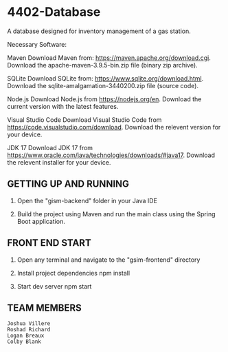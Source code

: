 # 4402-Database

A database designed for inventory management of a gas station.

Necessary Software:

Maven
Download Maven from: https://maven.apache.org/download.cgi.
Download the apache-maven-3.9.5-bin.zip file (binary zip archive).

SQLite
Download SQLite from: https://www.sqlite.org/download.html.
Download the sqlite-amalgamation-3440200.zip file (source code).

Node.js
Download Node.js from https://nodejs.org/en.
Download the current version with the latest features.

Visual Studio Code
Download Visual Studio Code from https://code.visualstudio.com/download.
Download the relevent version for your device.

JDK 17
Download JDK 17 from https://www.oracle.com/java/technologies/downloads/#java17.
Download the relevent installer for your device.

## GETTING UP AND RUNNING

1. Open the "gism-backend" folder in your Java IDE

2. Build the project using Maven and run the main class using the Spring Boot application.

## FRONT END START

1. Open any terminal and navigate to the "gsim-frontend" directory

2. Install project dependencies
   npm install

3. Start dev server
   npm start

## TEAM MEMBERS

    Joshua Villere
    Roshad Richard
    Logan Breaux
    Colby Blank
